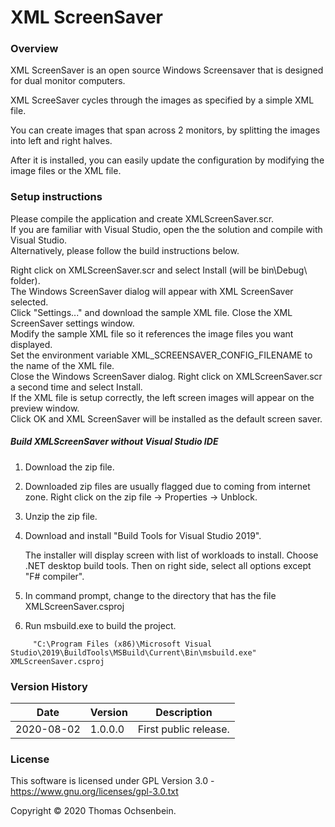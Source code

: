 # XML ScreenSaver


### Overview

XML ScreenSaver is an open source Windows Screensaver that is designed for dual monitor computers.

XML ScreeSaver cycles through the images as specified by a simple XML file.

You can create images that span across 2 monitors, by splitting the images into left and right halves.

After it is installed, you can easily update the configuration by modifying the image files or the XML file.


### Setup instructions

Please compile the application and create XMLScreenSaver.scr.  
If you are familiar with Visual Studio, open the the solution and compile with Visual Studio.  
Alternatively, please follow the build instructions below.

Right click on XMLScreenSaver.scr and select Install (will be bin\Debug\ folder).  
The Windows ScreenSaver dialog will appear with XML ScreenSaver selected.  
Click "Settings..." and download the sample XML file. Close the XML ScreenSaver settings window.  
Modify the sample XML file so it references the image files you want displayed.  
Set the environment variable XML_SCREENSAVER_CONFIG_FILENAME to the name of the XML file.  
Close the Windows ScreenSaver dialog. Right click on XMLScreenSaver.scr a second time and select Install.  
If the XML file is setup correctly, the left screen images will appear on the preview window.  
Click OK and XML ScreenSaver will be installed as the default screen saver.


##### Build XMLScreenSaver without Visual Studio IDE

1.  Download the zip file.

2.  Downloaded zip files are usually flagged due to coming from internet zone.
    Right click on the zip file -> Properties -> Unblock.

3.  Unzip the zip file.

4.  Download and install "Build Tools for Visual Studio 2019".

    The installer will display screen with list of workloads to install.
    Choose .NET desktop build tools.
    Then on right side, select all options except "F# compiler".
    
6.  In command prompt, change to the directory that has the file XMLScreenSaver.csproj

7.  Run msbuild.exe to build the project.

~~~~
     "C:\Program Files (x86)\Microsoft Visual Studio\2019\BuildTools\MSBuild\Current\Bin\msbuild.exe" XMLScreenSaver.csproj
~~~~


### Version History

| Date       | Version   | Description                                          |
|------------|-----------|------------------------------------------------------|
| 2020-08-02 | 1.0.0.0   | First public release.                                |


### License

This software is licensed under GPL Version 3.0 - https://www.gnu.org/licenses/gpl-3.0.txt

Copyright © 2020 Thomas Ochsenbein.
